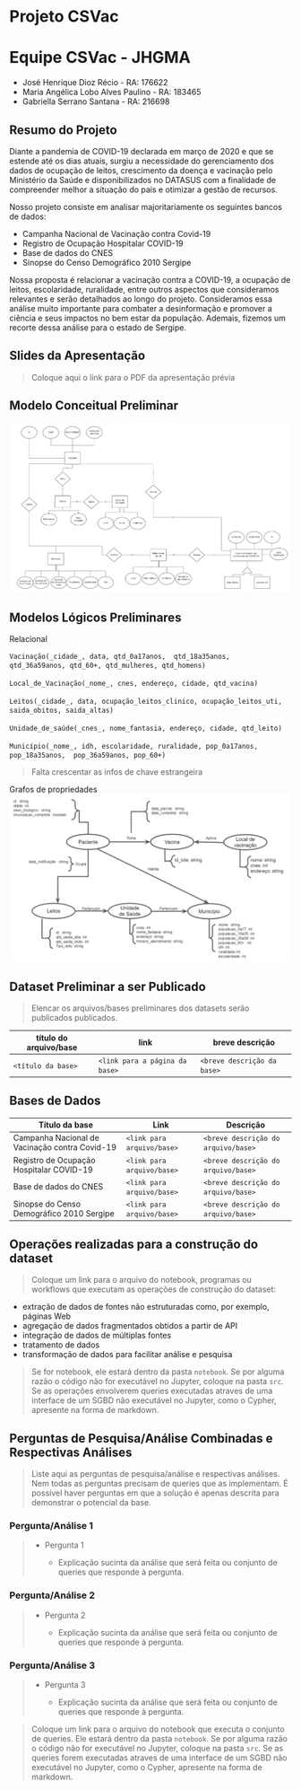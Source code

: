 # Projeto CSVac

# Equipe CSVac - JHGMA
* José Henrique Dioz Récio - RA: 176622
* Maria Angélica Lobo Alves Paulino - RA: 183465
* Gabriella Serrano Santana - RA: 216698

## Resumo do Projeto
Diante a pandemia de COVID-19 declarada em março de 2020 e que se estende até os dias atuais, surgiu a necessidade do gerenciamento dos dados de ocupação de leitos, crescimento da doença e vacinação pelo Ministério da Saúde e disponibilizados no DATASUS com a finalidade de compreender melhor a situação do país e otimizar a gestão de recursos.

Nosso projeto consiste em analisar majoritariamente os seguintes bancos de dados:

* Campanha Nacional de Vacinação contra Covid-19
* Registro de Ocupação Hospitalar COVID-19
* Base de dados do CNES
* Sinopse do Censo Demográfico 2010 Sergipe

Nossa proposta é relacionar a vacinação contra a COVID-19, a ocupação de leitos, escolaridade, ruralidade, entre outros aspectos que consideramos relevantes e serão detalhados ao longo do projeto. Consideramos essa análise muito importante para combater a desinformação e promover a ciência e seus impactos no bem estar da população. Ademais, fizemos um recorte dessa análise para o estado de Sergipe.

## Slides da Apresentação
> Coloque aqui o link para o PDF da apresentação prévia

## Modelo Conceitual Preliminar
![ER CSVac](images/conceitual.png)

## Modelos Lógicos Preliminares
Relacional
~~~
Vacinação(_cidade_, data, qtd_0a17anos,  qtd_18a35anos,  qtd_36a59anos, qtd_60+, qtd_mulheres, qtd_homens)

Local_de_Vacinação(_nome_, cnes, endereço, cidade, qtd_vacina)

Leitos(_cidade_, data, ocupação_leitos_clinico, ocupação_leitos_uti, saida_obitos, saida_altas)

Unidade_de_saúde(_cnes_, nome_fantasia, endereço, cidade, qtd_leito)

Município(_nome_, idh, escolaridade, ruralidade, pop_0a17anos,  pop_18a35anos,  pop_36a59anos, pop_60+)
~~~
> Falta crescentar as infos de chave estrangeira

Grafos de propriedades
![Modelo Lógico de Grafos](images/grafo_propriedades.png)

## Dataset Preliminar a ser Publicado
> Elencar os arquivos/bases preliminares dos datasets serão publicados publicados.

título do arquivo/base | link | breve descrição
----- | ----- | -----
`<título da base>` | `<link para a página da base>` | `<breve descrição da base>`

## Bases de Dados

Título da base | Link | Descrição
----- | ----- | -----
Campanha Nacional de Vacinação contra Covid-19 | `<link para arquivo/base>` | `<breve descrição do arquivo/base>`
Registro de Ocupação Hospitalar COVID-19 | `<link para arquivo/base>` | `<breve descrição do arquivo/base>`
Base de dados do CNES | `<link para arquivo/base>` | `<breve descrição do arquivo/base>`
Sinopse do Censo Demográfico 2010 Sergipe | `<link para arquivo/base>` | `<breve descrição do arquivo/base>`


## Operações realizadas para a construção do dataset

> Coloque um link para o arquivo do notebook, programas ou workflows que executam as operações de construção do dataset:
* extração de dados de fontes não estruturadas como, por exemplo, páginas Web
* agregação de dados fragmentados obtidos a partir de API
* integração de dados de múltiplas fontes
* tratamento de dados
* transformação de dados para facilitar análise e pesquisa

> Se for notebook, ele estará dentro da pasta `notebook`. Se por alguma razão o código não for executável no Jupyter, coloque na pasta `src`. Se as operações envolverem queries executadas atraves de uma interface de um SGBD não executável no Jupyter, como o Cypher, apresente na forma de markdown.

## Perguntas de Pesquisa/Análise Combinadas e Respectivas Análises

> Liste aqui as perguntas de pesquisa/análise e respectivas análises.
> Nem todas as perguntas precisam de queries que as implementam.
> É possível haver perguntas em que a solução é apenas descrita para
> demonstrar o potencial da base.
>
### Pergunta/Análise 1
> * Pergunta 1
>   
>   * Explicação sucinta da análise que será feita ou conjunto de queries que
>     responde à pergunta.

### Pergunta/Análise 2
> * Pergunta 2
>   
>   * Explicação sucinta da análise que será feita ou conjunto de queries que
>     responde à pergunta.

### Pergunta/Análise 3
> * Pergunta 3
>   
>   * Explicação sucinta da análise que será feita ou conjunto de queries que
>     responde à pergunta.

> Coloque um link para o arquivo do notebook que executa o conjunto de queries. Ele estará dentro da pasta `notebook`. Se por alguma razão o código não for executável no Jupyter, coloque na pasta `src`. Se as queries forem executadas atraves de uma interface de um SGBD não executável no Jupyter, como o Cypher, apresente na forma de markdown.